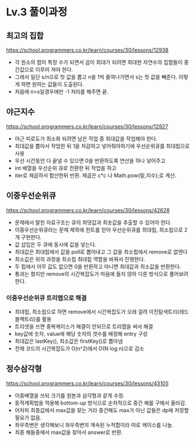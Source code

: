 # Lv.3 풀이과정
## 최고의 집합
https://school.programmers.co.kr/learn/courses/30/lessons/12938

- 각 원소의 합이 특정 수가 되면서 곱이 최대가 되려면 최대한 자연수의 집합들이 중간값으로 이루어 져야 한다.
- 그래서 일단 s/n으로 첫 값을 뽑고 n을 1씩 줄여나가면서 s는 첫 값을 빼준다. 이렇게 하면 원하는 값들이 도출된다. 
- 처음에 n>s일경우에만 -1 처리를 해주면 끝.

## 야근지수
https://school.programmers.co.kr/learn/courses/30/lessons/12927

- 야근 피로도가 최소화 되려면 남은 작업 중 최대값을 작업해야 한다.
- 최대값을 뽑아서 작업한 뒤 1을 차감하고 넣어줘야하기에 우선순위큐를 최대힙으로 사용
- 우선 시간동안 다 끝낼 수 있으면 0을 반환하도록 연산을 하나 넣어주고
- int 배열을 우선순위 큐로 전환한 뒤 작업을 하고
- iter로 제곱하서 합산한뒤 반환. 제곱은 c*c 나 Math.pow(밑,지수);로 계산.

## 이중우선순위큐
https://school.programmers.co.kr/learn/courses/30/lessons/42628

- 문제에서 말한 자료구조는 큐의 최댓값과 최솟값을 추출할 수 있어야 한다.
- 이중우선순위큐라는 문제 제목에 힌트를 얻어 우선순위큐를 최대힙, 최소힙으로 2개 구현한다.
- 값 삽입은 두 큐에 동시에 값을 넣는다.
- 최대값은 최대힙에서 값을 poll로 뽑아내고 그 값을 최소힙에서 remove로 없엔다
- 최소값은 위의 과정을 최소힙 최대힙 역할을 바꿔서 진행한다.
- 두 힙에서 아무 값도 없으면 0을 반환하고 아니면 최대값과 최소값을 반환한다.
- 통과는 했지만 remove의 시간복잡도가 마음에 들지 않아 다른 방식으로 풀어보려 한다.

### 이중우선순위큐 트리맵으로 해결
- 최대힙, 최소힙으로 하면 remove에서 시간복잡도가 오래 걸려 이진탐색트리(레드블랙트리)를 활용
- 트리셋을 쓰면 중복케이스가 해결이 안되므로 트리맵을 써서 해결
- key값에 숫자, value에 해당 숫자의 갯수를 배정해 entry 구성
- 최대값은 lastKey(), 최소값은 firstKey()로 뽑아냄
- 전체 코드의 시간복잡도가 O(n^2)에서 O(N log n)으로 감소

## 정수삼각형
https://school.programmers.co.kr/learn/courses/30/lessons/43105

- 이중배열을 쓰되 크기를 원본과 삼각형과 같게 수정. 
- 동적계획법을 적용해 bottom-up 방식으로 순차적으로 중간 해를 구해서 올라감.
- 어차피 최종값에서 max값을 찾는 거라 중간해도 max가 아닌 값들은 dp에 저장할 필요가 없음.
- 좌우측변은 생각해보니 좌우측변의 계속된 누적합이라 따로 케이스를 나눔.
- 최종 해들중에서 max값을 찾아서 answer로 반환.
